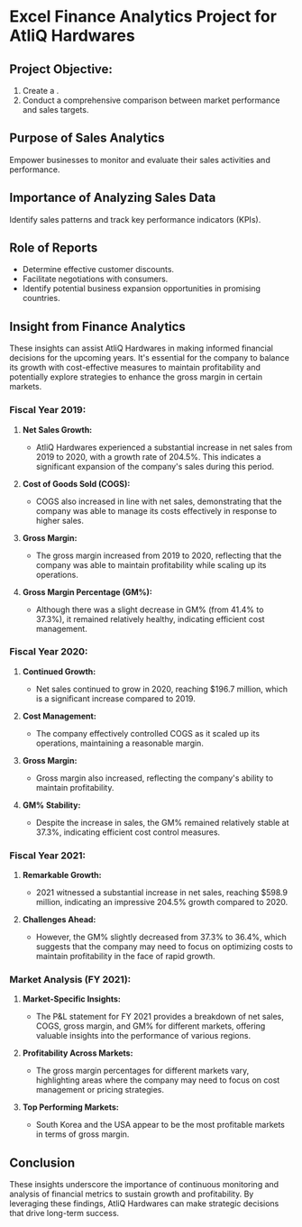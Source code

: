 # Excel Finance Analytics Project for AtliQ Hardwares

## Project Objective:

1. Create a .
2. Conduct a comprehensive comparison between market performance and sales targets.

## Purpose of Sales Analytics

Empower businesses to monitor and evaluate their sales activities and performance.

## Importance of Analyzing Sales Data

Identify sales patterns and track key performance indicators (KPIs).

## Role of Reports

- Determine effective customer discounts.
- Facilitate negotiations with consumers.
- Identify potential business expansion opportunities in promising countries.

## Insight from Finance Analytics

These insights can assist AtliQ Hardwares in making informed financial decisions for the upcoming years. It's essential for the company to balance its growth with cost-effective measures to maintain profitability and potentially explore strategies to enhance the gross margin in certain markets.

### Fiscal Year 2019:

1. **Net Sales Growth:** 
   - AtliQ Hardwares experienced a substantial increase in net sales from 2019 to 2020, with a growth rate of 204.5%. This indicates a significant expansion of the company's sales during this period.
   
2. **Cost of Goods Sold (COGS):** 
   - COGS also increased in line with net sales, demonstrating that the company was able to manage its costs effectively in response to higher sales.
   
3. **Gross Margin:** 
   - The gross margin increased from 2019 to 2020, reflecting that the company was able to maintain profitability while scaling up its operations.
   
4. **Gross Margin Percentage (GM%):** 
   - Although there was a slight decrease in GM% (from 41.4% to 37.3%), it remained relatively healthy, indicating efficient cost management.

### Fiscal Year 2020:

1. **Continued Growth:** 
   - Net sales continued to grow in 2020, reaching $196.7 million, which is a significant increase compared to 2019.
   
2. **Cost Management:** 
   - The company effectively controlled COGS as it scaled up its operations, maintaining a reasonable margin.
   
3. **Gross Margin:** 
   - Gross margin also increased, reflecting the company's ability to maintain profitability.
   
4. **GM% Stability:** 
   - Despite the increase in sales, the GM% remained relatively stable at 37.3%, indicating efficient cost control measures.

### Fiscal Year 2021:

1. **Remarkable Growth:** 
   - 2021 witnessed a substantial increase in net sales, reaching $598.9 million, indicating an impressive 204.5% growth compared to 2020.
   
2. **Challenges Ahead:** 
   - However, the GM% slightly decreased from 37.3% to 36.4%, which suggests that the company may need to focus on optimizing costs to maintain profitability in the face of rapid growth.

### Market Analysis (FY 2021):

1. **Market-Specific Insights:** 
   - The P&L statement for FY 2021 provides a breakdown of net sales, COGS, gross margin, and GM% for different markets, offering valuable insights into the performance of various regions.
   
2. **Profitability Across Markets:** 
   - The gross margin percentages for different markets vary, highlighting areas where the company may need to focus on cost management or pricing strategies.
   
3. **Top Performing Markets:** 
   - South Korea and the USA appear to be the most profitable markets in terms of gross margin.

## Conclusion

These insights underscore the importance of continuous monitoring and analysis of financial metrics to sustain growth and profitability. By leveraging these findings, AtliQ Hardwares can make strategic decisions that drive long-term success.
